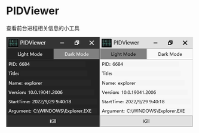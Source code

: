 # PIDViewer
查看前台进程相关信息的小工具

![screenshot-20220930-180908](.\Screenshots\screenshot-20220930-180908.png)![screenshot-20220930-180908](.\Screenshots\screenshot-20220930-180932.png)